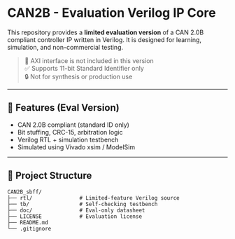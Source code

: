 # CAN2B - Evaluation Verilog IP Core

This repository provides a **limited evaluation version** of a CAN 2.0B compliant controller IP written in Verilog. It is designed for learning, simulation, and non-commercial testing.

> 🚫 AXI interface is not included in this version  
> ✅ Supports 11-bit Standard Identifier only  
> 🔒 Not for synthesis or production use

---

## 🚀 Features (Eval Version)
- CAN 2.0B compliant (standard ID only)
- Bit stuffing, CRC-15, arbitration logic
- Verilog RTL + simulation testbench
- Simulated using Vivado xsim / ModelSim

---

## 📁 Project Structure
```text
CAN2B_sbff/
├── rtl/               # Limited-feature Verilog source
├── tb/                # Self-checking testbench
├── doc/               # Eval-only datasheet
├── LICENSE            # Evaluation license
├── README.md
└── .gitignore
